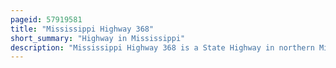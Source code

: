 ```yaml
---
pageid: 57919581
title: "Mississippi Highway 368"
short_summary: "Highway in Mississippi"
description: "Mississippi Highway 368 is a State Highway in northern Mississippi. The Route starts at the Ms 2 and ms 15 in blue Mountain and Travels east from the Town. The Road intersects a few City Streets inside the Town and County Roads outside it. Ms 368 Ends at the Intersection of County Road 700. The Route was designated around 1956 connecting the Ms 2 and ms 15 in blue Mountain to the Ms 370 near Dumas. A western Extension to the Ms 5 existed for ten Years from 1957 to 1967 and the Section East of Co 700 gradually returned to tippah County for Maintenance."
---
```


